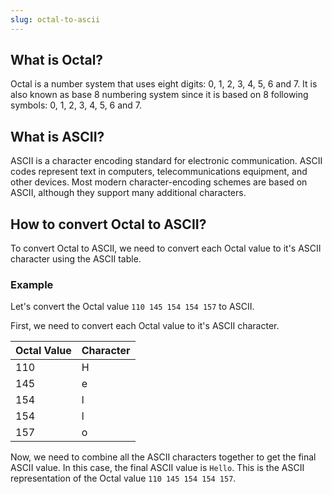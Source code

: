 ```yaml
---
slug: octal-to-ascii
---
```


## What is Octal?

Octal is a number system that uses eight digits: 0, 1, 2, 3, 4, 5, 6 and 7. It is also known as base 8 numbering system since it is based on 8 following symbols: 0, 1, 2, 3, 4, 5, 6 and 7.

## What is ASCII?

ASCII is a character encoding standard for electronic communication. ASCII codes represent text in computers, telecommunications equipment, and other devices. Most modern character-encoding schemes are based on ASCII, although they support many additional characters.

## How to convert Octal to ASCII?

To convert Octal to ASCII, we need to convert each Octal value to it's ASCII character using the ASCII table.

### Example

Let's convert the Octal value `110 145 154 154 157` to ASCII.

First, we need to convert each Octal value to it's ASCII character.

| Octal Value | Character |
| ----------- | --------- |
| 110         | H         |
| 145         | e         |
| 154         | l         |
| 154         | l         |
| 157         | o         |

Now, we need to combine all the ASCII characters together to get the final ASCII value. In this case, the final ASCII value is `Hello`. This is the ASCII representation of the Octal value `110 145 154 154 157`.
